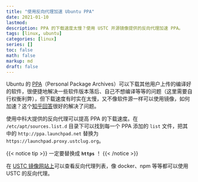 ```yaml
---
title: "使用反向代理加速 Ubuntu PPA"
date: 2021-01-10
lastmod:
description: PPA 的下载速度太慢？使用 USTC 开源镜像提供的反向代理加速 PPA。
tags: [linux, ubuntu]
categories: [linux]
series: []
toc: false
math: false
markup: md
draft: false
---
```


Ubuntu 的 [PPA](https://launchpad.net/ubuntu/+ppas)（Personal Package Archives）可以下载其他用户上传的编译好的软件，很便捷地解决一些软件版本落后、自己不想编译等等的问题（这里需要自行权衡利弊），但下载速度有时实在太慢，又不像软件源一样可以使用镜像，如何加速？这个[知乎回答](https://www.zhihu.com/question/382334154/answer/1131393495)很好的解决了问题。

使用中科大提供的反向代理可以提高 PPA 的下载速度。在 `/etc/apt/sources.list.d` 目录下可以找到每一个 PPA 添加的 `list` 文件，把其中的 `http://ppa.launchpad.net` 替换为 `https://launchpad.proxy.ustclug.org`。

{{< notice tip >}}
一定要替换成 **`https`** ！
{{< /notice >}}

在 [USTC 镜像网站上](https://mirrors.ustc.edu.cn/)可以查看反向代理列表，像 docker、npm 等等都可以使用 USTC 的反向代理。